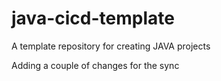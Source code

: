 # java-cicd-template
A template repository for creating JAVA projects


Adding a couple of changes for the sync
